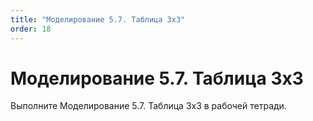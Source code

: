 ```yaml
---
title: "Моделирование 5.7. Таблица 3х3"
order: 18
---
```


# Моделирование 5.7. Таблица 3х3

Выполните Моделирование 5.7. Таблица 3х3 в рабочей тетради.